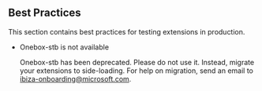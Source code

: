 
<a name="portalfxExtensionsTestingInProductionBestPractices"></a>
<!-- link to this document is [portalfx-extensions-testing-in-production-bestPractices.md]()
-->

## Best Practices
This section contains best practices for testing extensions in production.

* Onebox-stb is not available

    Onebox-stb has been deprecated. Please do not use it. Instead, migrate your extensions to side-loading. For help on migration, send an email to  ibiza-onboarding@microsoft.com.